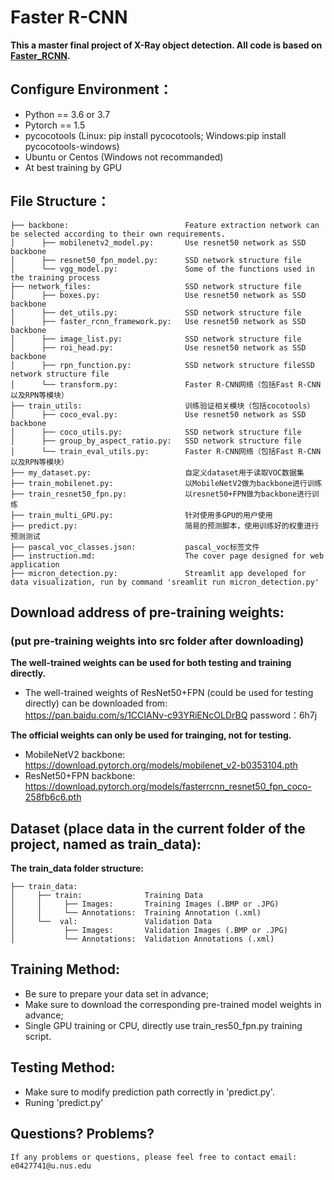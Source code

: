 # Faster R-CNN
**This a master final project of X-Ray object detection. All code is based on [Faster_RCNN](https://pytorch.org/docs/stable/_modules/torchvision/models/detection/faster_rcnn.html#fasterrcnn_resnet50_fpn).**

## Configure Environment：
* Python == 3.6 or 3.7
* Pytorch == 1.5
* pycocotools (Linux: pip install pycocotools;
  Windows:pip install pycocotools-windows)
* Ubuntu or Centos (Windows not recommanded)
* At best training by GPU

## File Structure：
```
├── backbone:                          Feature extraction network can be selected according to their own requirements.
│      ├── mobilenetv2_model.py:       Use resnet50 network as SSD backbone
│      ├── resnet50_fpn_model.py:      SSD network structure file
│      └── vgg_model.py:               Some of the functions used in the training process
├── network_files:                     SSD network structure file
│      ├── boxes.py:                   Use resnet50 network as SSD backbone
│      ├── det_utils.py:               SSD network structure file
│      ├── faster_rcnn_framework.py:   Use resnet50 network as SSD backbone
│      ├── image_list.py:              SSD network structure file
│      ├── roi_head.py:                Use resnet50 network as SSD backbone
│      ├── rpn_function.py:            SSD network structure fileSSD network structure file
│      └── transform.py:               Faster R-CNN网络（包括Fast R-CNN以及RPN等模块）
├── train_utils:                       训练验证相关模块（包括cocotools）
│      ├── coco_eval.py:               Use resnet50 network as SSD backbone
│      ├── coco_utils.py:              SSD network structure file
│      ├── group_by_aspect_ratio.py:   SSD network structure file
│      └── train_eval_utils.py:        Faster R-CNN网络（包括Fast R-CNN以及RPN等模块）
├── my_dataset.py:                     自定义dataset用于读取VOC数据集
├── train_mobilenet.py:                以MobileNetV2做为backbone进行训练
├── train_resnet50_fpn.py:             以resnet50+FPN做为backbone进行训练
├── train_multi_GPU.py:                针对使用多GPU的用户使用
├── predict.py:                        简易的预测脚本，使用训练好的权重进行预测测试
├── pascal_voc_classes.json:           pascal_voc标签文件
├── instruction.md:                    The cover page designed for web application
├── micron_detection.py:               Streamlit app developed for data visualization, run by command 'sreamlit run micron_detection.py'
```

## Download address of pre-training weights: 
  ### (put pre-training weights into src folder after downloading)
**The well-trained weights can be used for both testing and training directly.**
* The well-trained weights of ResNet50+FPN (could be used for testing directly) can be downloaded from:\
  https://pan.baidu.com/s/1CCIANv-c93YRiENcOLDrBQ password：6h7j 

**The official weights can only be used for trainging, not for testing.**
* MobileNetV2 backbone: https://download.pytorch.org/models/mobilenet_v2-b0353104.pth
* ResNet50+FPN backbone: https://download.pytorch.org/models/fasterrcnn_resnet50_fpn_coco-258fb6c6.pth

## Dataset (place data in the current folder of the project, named as train_data):
**The train_data folder structure:**
```
├── train_data: 
│     ├── train:              Training Data
│     │     ├── Images:       Training Images (.BMP or .JPG)
│     │     └── Annotations:  Training Annotation (.xml)
│     └──  val:               Validation Data    
│           ├── Images:       Validation Images (.BMP or .JPG)
│           └── Annotations:  Validation Annotations (.xml)
```

## Training Method:
* Be sure to prepare your data set in advance;
* Make sure to download the corresponding pre-trained model weights in advance;
* Single GPU training or CPU, directly use train_res50_fpn.py training script.

## Testing Method:
* Make sure to modify prediction path correctly in 'predict.py'.
* Runing 'predict.py'

## Questions? Problems?
`If any problems or questions, please feel free to contact email: e0427741@u.nus.edu`
